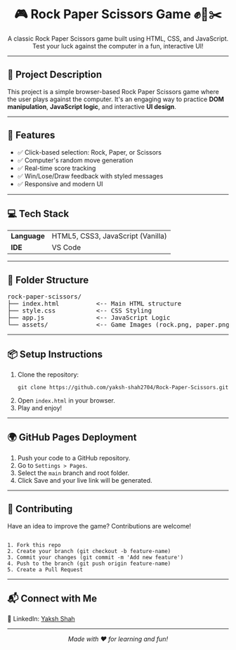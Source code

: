 <h1 align="center">🎮 Rock Paper Scissors Game ✊📄✂️</h1>

<p align="center">
  A classic Rock Paper Scissors game built using HTML, CSS, and JavaScript.<br>
  Test your luck against the computer in a fun, interactive UI!
</p>

<hr>

<h2>📌 Project Description</h2>

<p>
This project is a simple browser-based Rock Paper Scissors game where the user plays against the computer. It's an engaging way to practice <strong>DOM manipulation</strong>, <strong>JavaScript logic</strong>, and interactive <strong>UI design</strong>.
</p>

---

<h2>🎯 Features</h2>

<ul>
  <li>✅ Click-based selection: Rock, Paper, or Scissors</li>
  <li>✅ Computer's random move generation</li>
  <li>✅ Real-time score tracking</li>
  <li>✅ Win/Lose/Draw feedback with styled messages</li>
  <li>✅ Responsive and modern UI</li>
</ul>

---

<h2>💻 Tech Stack</h2>

<table>
  <tr>
    <td><strong>Language</strong></td>
    <td>HTML5, CSS3, JavaScript (Vanilla)</td>
  </tr>
  <tr>
    <td><strong>IDE</strong></td>
    <td>VS Code</td>
  </tr>
</table>

---

<h2>📁 Folder Structure</h2>

<pre>
rock-paper-scissors/
├── index.html          <-- Main HTML structure
├── style.css           <-- CSS Styling
├── app.js              <-- JavaScript Logic
└── assets/             <-- Game Images (rock.png, paper.png, scissors.png)
</pre>

---

<h2>📦 Setup Instructions</h2>

<ol>
  <li>Clone the repository:</li>

  <pre><code>git clone https://github.com/yaksh-shah2704/Rock-Paper-Scissors.git</code></pre>

  <li>Open <code>index.html</code> in your browser.</li>

  <li>Play and enjoy!</li>
</ol>

---

<h2>🌍 GitHub Pages Deployment</h2>

<ol>
  <li>Push your code to a GitHub repository.</li>
  <li>Go to <code>Settings > Pages</code>.</li>
  <li>Select the <code>main</code> branch and root folder.</li>
  <li>Click Save and your live link will be generated.</li>
</ol>

---

<h2>🤝 Contributing</h2>

<p>Have an idea to improve the game? Contributions are welcome!</p>

<pre><code>
1. Fork this repo
2. Create your branch (git checkout -b feature-name)
3. Commit your changes (git commit -m 'Add new feature')
4. Push to the branch (git push origin feature-name)
5. Create a Pull Request
</code></pre>

---

<h2>📬 Connect with Me</h2>

<p>
  🚀 LinkedIn: <a href="www.linkedin.com/in/shah-yaksh-8bab74269">Yaksh Shah</a><br>
</p>

---

<p align="center"><i>Made with ❤️ for learning and fun!</i></p>
